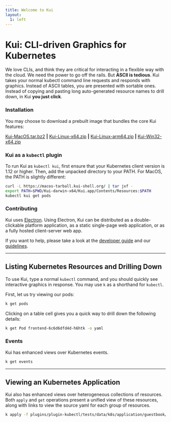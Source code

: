 ```yaml
---
title: Welcome to Kui
layout:
  1: left
---
```


# Kui: CLI-driven Graphics for Kubernetes

We love CLIs, and think they are critical for interacting in a
flexible way with the cloud. We need the power to go off the
rails. But **ASCII is tedious**. Kui takes your normal kubectl command
line requests and responds with graphics. Instead of ASCII tables, you
are presented with sortable ones. Instead of copying and pasting long
auto-generated resource names to drill down, in Kui **you just
click**.

### Installation

You may choose to download a prebuilt image that bundles the core Kui
features:

[Kui-MacOS.tar.bz2](https://macos-tarball.kui-shell.org) **|** [Kui-Linux-x64.zip](https://linux-zip.kui-shell.org) **|** [Kui-Linux-arm64.zip](https://linux-arm64-zip.kui-shell.org) **|** [Kui-Win32-x64.zip](https://win32-zip.kui-shell.org)

### Kui as a `kubectl` plugin

To run Kui as `kubectl kui`, first ensure that your Kubernetes client
version is 1.12 or higher. Then, add the unpacked directory to your
PATH. For MacOS, the PATH is slightly different:

```bash
curl -L https://macos-tarball.kui-shell.org/ | tar jxf -
export PATH=$PWD/Kui-darwin-x64/Kui.app/Contents/Resources:$PATH
kubectl kui get pods
```

### Contributing

Kui uses [Electron](https://electronjs.org). Using Electron, Kui can
be distributed as a double-clickable platform application, as a static
single-page web application, or as a fully hosted client-server web
app.

If you want to help, please take a look at the [developer
guide](https://github.com/IBM/kui/wiki) and our
[guidelines](CONTRIBUTING.md).

---

## Listing Kubernetes Resources and Drilling Down

To use Kui, type a normal `kubectl` command, and you should quickly
see interactive graphics in response. You may use `k` as a shorthand
for `kubectl`.

First, let us try viewing our pods:

```bash
k get pods
```

Clicking on a table cell gives you a quick way to drill down the
following details:

```bash
k get Pod frontend-6c6d6dfd4d-h6htk -o yaml
```

### Events

Kui has enhanced views over Kubernetes events.

```bash
k get events
```

---

## Viewing an Kubernetes Application

Kui also has enhanced views over heterogeneous collections of
resources. Both `apply` and `get` operations present a unified view of
these resources, along with links to view the source yaml for each
group of resources.

```bash
k apply -f plugins/plugin-kubectl/tests/data/k8s/application/guestbook/
```
